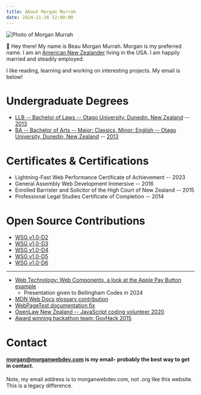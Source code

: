 ```yaml
---
title: About Morgan Murrah
date: 2024-11-26 12:00:00
---
```


![Photo of Morgan Murrah](/headshot.png)

👋 Hey there! My name is Beau Morgan Murrah. Morgan is my preferred name. I am an [American New Zealander](https://en.wikipedia.org/wiki/American_New_Zealanders) living in the USA. I am happily married and steadily employed. 

I like reading, learning and working on interesting projects. My email is below!

<!-- # Resume (partial)

# Technology Career

* [Toolhouse](https://toolhouse.com/), a CG Life Company, 2023-2024+
  * Digital Content Manager
 {{< rawhtml >}}
    <details>
      <summary>Details about this role</summary>
Delivered high quality responsive websites in a multi skilled role requiring breadth of web knowledge and attention to detail. Tools used include JavaScript, CSS, HTML, .YML, Puppeteer, Adobe Experience Manager. Prepared and QA'd many important updates and launches for brands in the heavily regulated medical product space.
    </details>
  {{< /rawhtml >}} -->


<!-- * [WompMobile](https://web.archive.org/web/20210302013723/http://www.wompmobile.com/) 2021-2022
  * Production Developer
 {{< rawhtml >}}
    <details>
      <summary>Details about this role</summary>
Full-time Remote Developer working on high performance mobile optimized web experiences with AMP HTML. Technologies and patterns used include: CSS (Utility classes), JavaScript (Fetch, Promises, Async), AMP framework, Progressive Web Apps, Playwright (automated end-to-end testing).
    </details>
  {{< /rawhtml >}}

* [EasyRx](https://easyrxcloud.com/), 2017-2021
  * Software Developer
  {{< rawhtml >}}
    <details>
      <summary>Details about this role</summary>
Full-time remote developer working on a team of developers and support staff. Tools used on the job include daily use of Jira, Slack and Audio/Video conferencing. Technologies applied on the job include PHP, Symfony 1.x Framework, HTML5, CSS3, JavaScript, JQuery, Subversion & Git Source Control. Gained strong practical object oriented programming experience.
    </details>
  {{< /rawhtml >}} -->

# Undergraduate Degrees
* [LLB -- Bachelor of Laws -- Otago University, Dunedin, New Zealand](https://www.otago.ac.nz/courses/qualifications/llb) -- [2013](https://www.odt.co.nz/news/dunedin/university-otago-graduands-december-14-2013)
* [BA -- Bachelor of Arts -- Major: Classics, Minor: English  -- Otago University, Dunedin, New Zealand](https://www.otago.ac.nz/courses/subjects/clas) -- [2013](https://www.odt.co.nz/news/dunedin/university-otago-graduation-17-august-2013-%E2%80%93-3pm-ceremony)

# Certificates & Certifications

* Lightning-Fast Web Performance Certificate of Achievement -- 2023
* General Assembly Web Development Immersive -- 2016
* Enrolled Barrister and Solicitor of the High Court of New Zealand -- 2015
* Professional Legal Studies Certificate of Completion -- 2014

# Open Source Contributions

* [WSG v1.0-D2](https://github.com/w3c/sustyweb/releases/tag/v1.0-D2)
* [WSG v1.0-D3](https://github.com/w3c/sustyweb/releases/tag/v1.0-D3)
* [WSG v1.0-D4](https://github.com/w3c/sustyweb/releases/tag/v1.0-D4)
* [WSG v1.0-D5](https://github.com/w3c/sustyweb/releases/tag/v1.0-D5)
* [WSG v1.0-D6](https://github.com/w3c/sustyweb/releases/tag/v1.0-D6)

---
* [Web Technology: Web Components, a look at the Apple Pay Button example](/posts/web-components-presentation-2024/)
  * Presentation given to Bellingham Codes in 2024
* [MDN Web Docs glossary contribution](https://github.com/mdn/content/pull/24346#issuecomment-1493051463)
* [WebPageTest documentation fix](https://github.com/WPO-Foundation/webpagetest-docs/pull/81)
* [OpenLaw New Zealand -- JavaScript coding volunteer 2020](https://www.openlaw.nz/)
* [Award winning hackathon team: GovHack 2015](https://www.odt.co.nz/news/dunedin/dunedin-website-team-wins-nationwide-competition)

<!-- # Conferences 

* Linuxfest Northwest -- Attended -- Bellingham, WA 2019
* WeRise Tech -- Volunteer -- Atlanta, GA 2017
* PHP\[tek\] -- Volunteer -- Atlanta, GA 2017
* Connect.Tech -- Volunteer -- Atlanta, GA 2016
* Kiwicon Information Security Conference -- Attended -- Wellington, New Zealand 2013 -->

<!-- # Cofounder

* [Law For Change -- co-founding member/participant of registered charity -- Dunedin, New Zealand 2012-2013](https://www.lawforchange.co.nz/)
  * Attended a founding Hui at the Marae at Auckland Airport. I helped fund raise money for projects. I also contributed time to Parliamentary Select Committee submissions. Happy to report the charity is vibrant and active in 2024   -->

<!-- # Workplace Awards

* Workplace culture award for inventiveness - [Toolhouse](https://toolhouse.com) company gala 2023 -->

# Contact

#### [morgan@morganwebdev.com](mailto:morgan@morganwebdev.com) is my email- probably the best way to get in contact. 

Note, my email address is to morganwebdev.com, not .org like this website. This is a legacy difference. 
